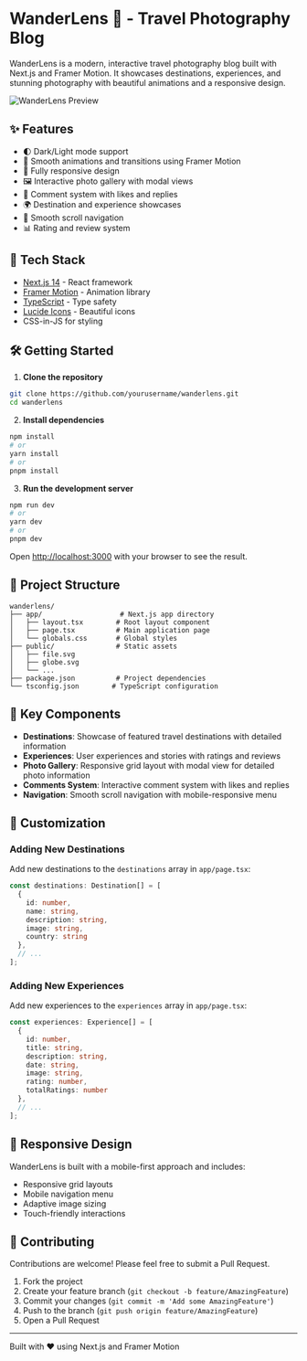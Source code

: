 # WanderLens 📸 - Travel Photography Blog

WanderLens is a modern, interactive travel photography blog built with Next.js and Framer Motion. It showcases destinations, experiences, and stunning photography with beautiful animations and a responsive design.

![WanderLens Preview](https://images.unsplash.com/photo-1506012787146-f92b2d7d6d96?q=80&w=2669&auto=format&fit=crop)

## ✨ Features

- 🌓 Dark/Light mode support
- 🎨 Smooth animations and transitions using Framer Motion
- 📱 Fully responsive design
- 🖼️ Interactive photo gallery with modal views
- 💬 Comment system with likes and replies
- 🌍 Destination and experience showcases
- 🎯 Smooth scroll navigation
- 📊 Rating and review system

## 🚀 Tech Stack

- [Next.js 14](https://nextjs.org/) - React framework
- [Framer Motion](https://www.framer.com/motion/) - Animation library
- [TypeScript](https://www.typescriptlang.org/) - Type safety
- [Lucide Icons](https://lucide.dev/) - Beautiful icons
- CSS-in-JS for styling

## 🛠️ Getting Started

1. **Clone the repository**

```bash
git clone https://github.com/yourusername/wanderlens.git
cd wanderlens
```

2. **Install dependencies**

```bash
npm install
# or
yarn install
# or
pnpm install
```

3. **Run the development server**

```bash
npm run dev
# or
yarn dev
# or
pnpm dev
```

Open [http://localhost:3000](http://localhost:3000) with your browser to see the result.

## 📁 Project Structure

```
wanderlens/
├── app/                   # Next.js app directory
│   ├── layout.tsx        # Root layout component
│   ├── page.tsx          # Main application page
│   └── globals.css       # Global styles
├── public/               # Static assets
│   ├── file.svg
│   ├── globe.svg
│   └── ...
├── package.json          # Project dependencies
└── tsconfig.json        # TypeScript configuration
```

## 🎨 Key Components

- **Destinations**: Showcase of featured travel destinations with detailed information
- **Experiences**: User experiences and stories with ratings and reviews
- **Photo Gallery**: Responsive grid layout with modal view for detailed photo information
- **Comments System**: Interactive comment system with likes and replies
- **Navigation**: Smooth scroll navigation with mobile-responsive menu

## 🔧 Customization

### Adding New Destinations

Add new destinations to the `destinations` array in `app/page.tsx`:

```typescript
const destinations: Destination[] = [
  {
    id: number,
    name: string,
    description: string,
    image: string,
    country: string
  },
  // ...
];
```

### Adding New Experiences

Add new experiences to the `experiences` array in `app/page.tsx`:

```typescript
const experiences: Experience[] = [
  {
    id: number,
    title: string,
    description: string,
    date: string,
    image: string,
    rating: number,
    totalRatings: number
  },
  // ...
];
```

## 📱 Responsive Design

WanderLens is built with a mobile-first approach and includes:
- Responsive grid layouts
- Mobile navigation menu
- Adaptive image sizing
- Touch-friendly interactions

## 🤝 Contributing

Contributions are welcome! Please feel free to submit a Pull Request.

1. Fork the project
2. Create your feature branch (`git checkout -b feature/AmazingFeature`)
3. Commit your changes (`git commit -m 'Add some AmazingFeature'`)
4. Push to the branch (`git push origin feature/AmazingFeature`)
5. Open a Pull Request

---

Built with ❤️ using Next.js and Framer Motion

